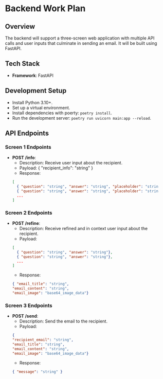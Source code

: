 # Backend Work Plan

## Overview
The backend will support a three-screen web application with multiple API calls and user inputs that culminate in sending an email. It will be built using FastAPI.

## Tech Stack
- **Framework**: FastAPI

## Development Setup
- Install Python 3.10+.
- Set up a virtual environment.
- Install dependencies with poerty: `poetry install`.
- Run the development server: `poetry run uvicorn main:app --reload`.

## API Endpoints

### Screen 1 Endpoints
- **POST /info**:
  - Description: Receive user input about the recipient.
  - Payload: { "recipient_info": "string" }
  - Response: 
  ```json
  [
    { "question": "string", "answer": "string", "placeholder": "string" },
    { "question": "string", "answer": "string", "placeholder": "string" },
    ...
  ]
  ```

### Screen 2 Endpoints
- **POST /refine**:
    - Description: Receive refined and in context user input about the recipient.
    - Payload: 
    ```json
    [ 
      { "question": "string", "answer": "string"},
      { "question": "string", "answer": "string"},
      ...
    ]
    ```
    - Response: 
    ```json
    { "email_title": "string", 
    "email_content": "string",
    "email_image": "base64_image_data"}
    ```

### Screen 3 Endpoints
- **POST /send**:
    - Description: Send the email to the recipient.
    - Payload: 
    ```json
    {
    "recipient_email": "string", 
    "email_title": "string", 
    "email_content": "string",
    "email_image": "base64_image_data"}
    ```
    - Response: 
    ```json
    { "message": "string" }
    ```
